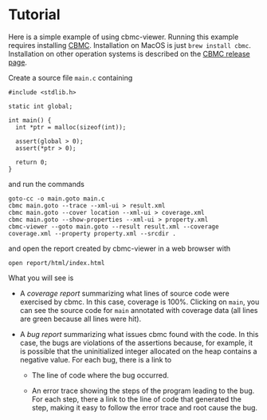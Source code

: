# Tutorial

Here is a simple example of using cbmc-viewer.
Running this example requires installing [CBMC](https://github.com/diffblue/cbmc).
Installation on MacOS is just `brew install cbmc`.
Installation on other operation systems is described on the [CBMC
release page](https://github.com/diffblue/cbmc/releases/latest).

Create a source file `main.c` containing
```
#include <stdlib.h>

static int global;

int main() {
  int *ptr = malloc(sizeof(int));

  assert(global > 0);
  assert(*ptr > 0);

  return 0;
}
```
and run the commands
```
goto-cc -o main.goto main.c
cbmc main.goto --trace --xml-ui > result.xml
cbmc main.goto --cover location --xml-ui > coverage.xml
cbmc main.goto --show-properties --xml-ui > property.xml
cbmc-viewer --goto main.goto --result result.xml --coverage coverage.xml --property property.xml --srcdir .
```
and open the report created by cbmc-viewer in a web browser with
```
open report/html/index.html
```

What you will see is

* A *coverage report* summarizing what lines of source code were
  exercised by cbmc.  In this case, coverage is 100%.  Clicking on `main`,
  you can see the source code for `main` annotated with coverage data
  (all lines are green because all lines were hit).

* A *bug report* summarizing what issues cbmc found with the code. In this case,
  the bugs are violations of the assertions because, for example, it is possible
  that the uninitialized integer allocated on the heap contains a negative value.
  For each bug, there is a link to

    * The line of code where the bug occurred.

    * An error trace showing the steps of the program leading to the bug.
      For each step, there a link to the line of code that generated the step,
      making it easy to follow the error trace and root cause the bug.
